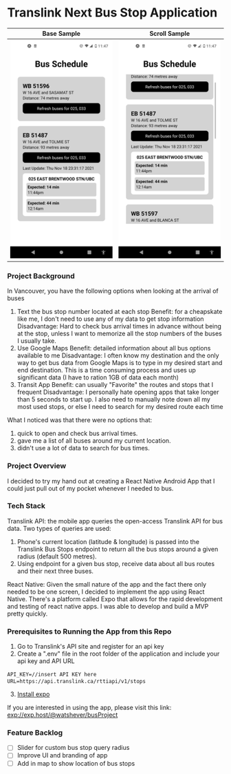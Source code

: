 # Translink Next Bus Stop Application

Base Sample|Scroll Sample   
--- | ---
![Demo app image](./assets/Demo1.png) | ![Demo app image](./assets/Demo2.png)

### Project Background
In Vancouver, you have the following options when looking at the arrival of buses

1. Text the bus stop number located at each stop
    Benefit: for a cheapskate like me, I don't need to use any of my data to get stop information
    Disadvantage: Hard to check bus arrival times in advance without being at the stop, unless I want to memorize all the stop numbers of the buses I usually take. 
2. Use Google Maps
    Benefit: detailed information about all bus options available to me
    Disadvantage: I often know my destination and the only way to get bus data from Google Maps is to type in my desired start and end destination. This is a time consuming process and uses up significant data (I have to ration 1GB of data each month)
3. Transit App
    Benefit: can usually "Favorite" the routes and stops that I frequent
    Disadvantage: I personally hate opening apps that take longer than 5 seconds to start up. I also need to manually note down all my most used stops, or else I need to search for my desired route each time

What I noticed was that there were no options that:
1. quick to open and check bus arrival times.
2. gave me a list of all buses around my current location.
3. didn't use a lot of data to search for bus times.

### Project Overview
I decided to try my hand out at creating a React Native Android App that I could just pull out of my pocket whenever I needed to bus. 

### Tech Stack
Translink API: the mobile app queries the open-access Translink API for bus data. Two types of queries are used:
1. Phone's current location (latitude & longitude) is passed into the Translink Bus Stops endpoint to return all the bus stops around a given radius (default 500 metres).
2. Using endpoint for a given bus stop, receive data about all bus routes and their next three buses. 

React Native: Given the small nature of the app and the fact there only needed to be one screen, I decided to implement the app using React Native. There's a platform called Expo that allows for the rapid development and testing of react native apps. I was able to develop and build a MVP pretty quickly. 

### Prerequisites to Running the App from this Repo
1. Go to Translink's API site and register for an api key
2. Create a ".env" file in the root folder of the application and include your api key and API URL
```
API_KEY=//insert API KEY here
URL=https://api.translink.ca/rttiapi/v1/stops
```
3. [Install expo](https://expo.dev)

If you are interested in using the app, please visit this link: [exp://exp.host/@watshever/busProject](https://exp.host/@watshever/busProject)


### Feature Backlog
- [ ] Slider for custom bus stop query radius
- [ ] Improve UI and branding of app
- [ ] Add in map to show location of bus stops
